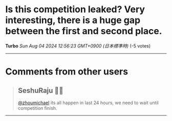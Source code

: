 # Is this competition leaked? Very interesting, there is a huge gap between the first and second place.

**Turbo** *Sun Aug 04 2024 12:56:23 GMT+0900 (日本標準時)* (-5 votes)





---

 # Comments from other users

> ## SeshuRaju 🧘‍♂️
> 
> [@zhoumichael](https://www.kaggle.com/zhoumichael) its all happen in last 24 hours, we need to wait until competition finish.
> 
> 
> 


---

